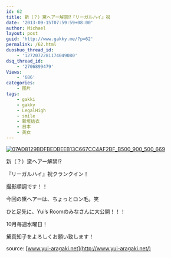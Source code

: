 ```yaml
---
id: 62
title: 新（？）黛ヘアー解禁⁉『リーガルハイ』祝
date: '2013-09-15T07:59:59+08:00'
author: Michael
layout: post
guid: 'http://www.gakky.me/?p=62'
permalink: /62.html
duoshuo_thread_id:
    - '1272072281174049080'
dsq_thread_id:
    - '2706899479'
Views:
    - '686'
categories:
    - 图片
tags:
    - gakki
    - gakky
    - LegalHigh
    - smile
    - 新垣结衣
    - 日本
    - 美女
---
```


[![07AD8129BDFBEDBEEB13C667CC4AF2BF_B500_900_500_669](http://www.yui-aragaki.org/wp-content/uploads/img/07AD8129BDFBEDBEEB13C667CC4AF2BF_B500_900_500_669.jpeg)](http://www.yui-aragaki.org/wp-content/uploads/img/07AD8129BDFBEDBEEB13C667CC4AF2BF_B1280_1280_896_1200.jpeg)

新（？）黛ヘアー解禁⁉

『リーガルハイ』祝クランクイン！

撮影順調です！！

今回の黛ヘアーは、ちょっとロン毛。笑

ひと足先に、Yui’s Roomのみなさんに大公開！！！

10月毎週水曜日！

黛真知子をよろしくお願い致します！

source: [www.yui-aragaki.net](http://www.yui-aragaki.net/)